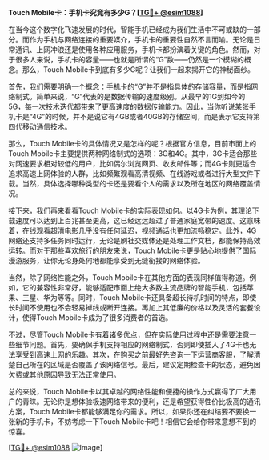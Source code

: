 **Touch Mobile卡：手机卡究竟有多少G？[[TG💪+ @esim1088](https://t.me/s/esim1088)]**

在当今这个数字化飞速发展的时代，智能手机已经成为我们生活中不可或缺的一部分。而作为手机与网络连接的重要媒介，手机卡的重要性自然不言而喻。无论是日常通讯、上网冲浪还是使用各种应用服务，手机卡都扮演着关键的角色。然而，对于很多人来说，手机卡的容量——也就是所谓的“G”数——仍然是一个模糊的概念。那么，Touch Mobile卡到底有多少G呢？让我们一起来揭开它的神秘面纱。

首先，我们需要明确一个概念：手机卡的“G”并不是指具体的存储容量，而是指网络制式。简单来说，“G”代表的是数据传输的速度级别。从最早的1G到如今的5G，每一次技术迭代都带来了更高速度的数据传输能力。因此，当你听说某张手机卡是“4G”的时候，并不是说它有4GB或者40GB的存储空间，而是表示它支持第四代移动通信技术。

那么，Touch Mobile卡的具体情况又是怎样的呢？根据官方信息，目前市面上的Touch Mobile卡主要提供两种网络制式的选项：3G和4G。其中，3G卡适合那些对网速要求相对较低的用户，比如偶尔浏览网页、收发邮件等；而4G卡则更适合追求高速上网体验的人群，比如频繁观看高清视频、在线游戏或者进行大型文件下载。当然，具体选择哪种类型的卡还是要看个人的需求以及所在地区的网络覆盖情况。

接下来，我们再来看看Touch Mobile卡的实际表现如何。以4G卡为例，其理论下载速度可以达到上百兆甚至更高，这已经远远超过了普通家庭宽带的速度。这意味着，在线观看超清电影几乎没有任何延迟，视频通话也更加流畅稳定。此外，4G网络还支持多任务同时运行，无论是刷社交媒体还是处理工作文档，都能保持高效运转。而对于那些喜欢旅行的朋友来说，Touch Mobile卡更是贴心地提供了国际漫游服务，让你无论身处何地都能享受到无缝衔接的网络体验。

当然，除了网络性能之外，Touch Mobile卡在其他方面的表现同样值得称道。例如，它的兼容性非常好，能够适配市面上绝大多数主流品牌的智能手机，包括苹果、三星、华为等等。同时，Touch Mobile卡还具备超长待机时间的特点，即使长时间不使用也不会轻易掉线或断开连接。再加上其低廉的价格以及灵活的套餐设计，使得Touch Mobile卡成为了很多消费者的首选。

不过，尽管Touch Mobile卡有着诸多优点，但在实际使用过程中还是需要注意一些细节问题。首先，要确保手机支持相应的网络制式，否则即使插入了4G卡也无法享受到高速上网的乐趣。其次，在购买之前最好先咨询一下运营商客服，了解清楚自己所在的区域是否覆盖了该网络信号。最后，建议定期检查卡的状态，避免因欠费或其他原因导致无法正常使用。

总的来说，Touch Mobile卡以其卓越的网络性能和便捷的操作方式赢得了广大用户的青睐。无论你是想体验极速网络带来的便利，还是希望获得性价比极高的通讯方案，Touch Mobile卡都能够满足你的需求。所以，如果你还在纠结要不要换一张新的手机卡，不妨考虑一下Touch Mobile卡吧！相信它会给你带来意想不到的惊喜。

[[TG💪+ @esim1088](https://t.me/s/esim1088) ![Image](https://i.postimg.cc/4NQfJmqS/Snipaste-2025-05-13-00-14-12.png)]